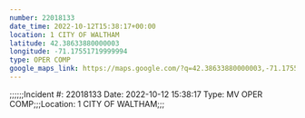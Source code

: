 ```yaml
---
number: 22018133
date_time: 2022-10-12T15:38:17+00:00
location: 1 CITY OF WALTHAM
latitude: 42.38633880000003
longitude: -71.17551719999994
type: OPER COMP
google_maps_link: https://maps.google.com/?q=42.38633880000003,-71.17551719999994
---
```


;;;;;;Incident #: 22018133  Date: 2022-10-12 15:38:17   Type: MV OPER COMP;;;Location: 1 CITY OF WALTHAM;;;
